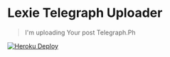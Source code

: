 # Lexie Telegraph Uploader
> I'm uploading Your post Telegraph.Ph

[![Heroku Deploy](https://img.shields.io/badge/Deploy%20To%20Heroku-blueviolet?style=for-the-badge&logo=heroku)](https://heroku.com/deploy?template=https://github.com/viharasenindu/LexieTelegraphUploader)
